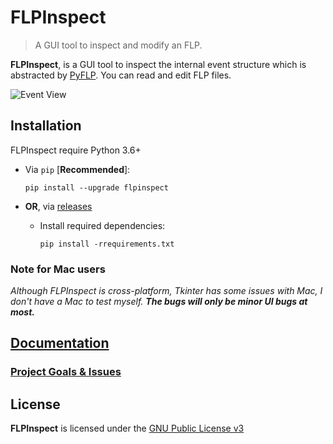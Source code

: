 # FLPInspect

> A GUI tool to inspect and modify an FLP.

**FLPInspect**, is a GUI tool to inspect the internal event structure which is abstracted by [PyFLP](https://github.com/demberto/PyFLP).
You can read and edit FLP files.

![Event View](docs/img/event_view.png)

## Installation

FLPInspect require Python 3.6+

- Via `pip` [**Recommended**]:
  ```
  pip install --upgrade flpinspect
  ```

- **OR**, via [releases](https://github.com/demberto/FLPInspect/releases)
  - Install required dependencies:
    ```
    pip install -rrequirements.txt
    ```

### Note for Mac users

_Although FLPInspect is cross-platform, Tkinter has some issues with Mac, I don't have a Mac to test myself. **The bugs will only be minor UI bugs at most.**_

## [Documentation](https://demberto.github.io/FLPInspect)

### [Project Goals & Issues](TODO.md)

## License

**FLPInspect** is licensed under the [GNU Public License v3](https://www.gnu.org/licenses/gpl-3.0.en.html)

